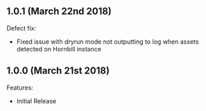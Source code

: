 ## 1.0.1 (March 22nd 2018)

Defect fix:
  - Fixed issue with dryrun mode not outputting to log when assets detected on Hornbill instance


## 1.0.0 (March 21st 2018)

Features:
  - Initial Release
